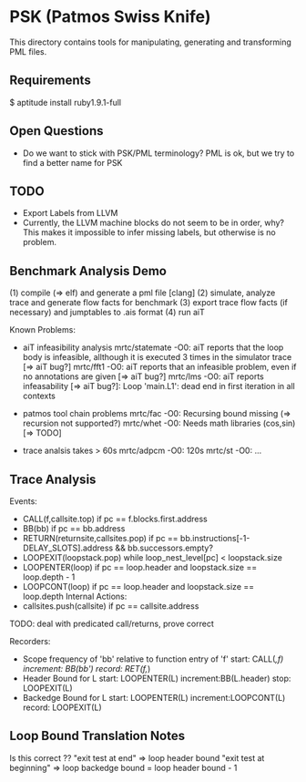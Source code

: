 PSK (Patmos Swiss Knife)
========================

This directory contains tools for manipulating, generating and transforming
PML files.

Requirements
------------
$ aptitude install ruby1.9.1-full

Open Questions
--------------
* Do we want to stick with PSK/PML terminology?
  PML is ok, but we try to find a better name for PSK

TODO
----
* Export Labels from LLVM
* Currently, the LLVM machine blocks do not seem to be in order, why?
  This makes it impossible to infer missing labels, but otherwise
  is no problem.

Benchmark Analysis Demo
-----------------------

(1) compile (=> elf) and generate a pml file [clang]
(2) simulate, analyze trace and generate flow facts for benchmark
(3) export trace flow facts (if necessary) and jumptables to .ais format
(4) run aiT

Known Problems:

* aiT infeasibility analysis
mrtc/statemate -O0: aiT reports that the loop body is infeasible, allthough it is
                    executed 3 times in the simulator trace [=> aiT bug?]
mrtc/fft1 -O0:      aiT reports that an infeasible problem, even if no annotations are
	            given [=> aiT bug?]
mrtc/lms -O0:       aiT reports infeasability [=> aiT bug?]:
	            Loop 'main.L1': dead end in first iteration in all contexts

* patmos tool chain problems
mrtc/fac -O0:       Recursing bound missing (=> recursion not supported?)
mrtc/whet -O0:      Needs math libraries (cos,sin) [=> TODO]

* trace analsis takes > 60s
mrtc/adpcm -O0:     120s
mrtc/st -O0:        ...


Trace Analysis
--------------

Events:
 - CALL(f,callsite.top)             if pc == f.blocks.first.address
 - BB(bb)                           if pc == bb.address
 - RETURN(returnsite,callsites.pop) if pc == bb.instructions[-1-DELAY_SLOTS].address
                                       && bb.successors.empty?
 - LOOPEXIT(loopstack.pop)          while loop_nest_level[pc] < loopstack.size
 - LOOPENTER(loop)                  if pc == loop.header and loopstack.size == loop.depth - 1
 - LOOPCONT(loop)                   if pc == loop.header and loopstack.size == loop.depth
Internal Actions:
 - callsites.push(callsite) if pc == callsite.address

TODO: deal with predicated call/returns, prove correct

Recorders:
 - Scope frequency of 'bb' relative to function entry of 'f'
 start: CALL(_,f)
 increment: BB(bb')
 record: RET(f,_)
 - Header Bound for L
 start:    LOOPENTER(L)
 increment:BB(L.header)
 stop:     LOOPEXIT(L)
 - Backedge Bound for L
 start:    LOOPENTER(L)
 increment:LOOPCONT(L)
 record:   LOOPEXIT(L)

Loop Bound Translation Notes
----------------------------
Is this correct ??
"exit test at end" => loop header bound
"exit test at beginning" => loop backedge bound = loop header bound - 1
